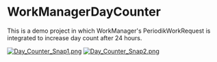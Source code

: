 # WorkManagerDayCounter
This is a demo project in which WorkManager's PeriodikWorkRequest is integrated to increase day count after 24 hours.    
   
[![Day_Counter_Snap1.png](https://s22.postimg.cc/55towl6y9/Day_Counter_Snap1.png)](https://postimg.cc/image/clsyidunh/)  [![Day_Counter_Snap2.png](https://s22.postimg.cc/7bnzqnuup/Day_Counter_Snap2.png)](https://postimg.cc/image/qtin6lrsd/) 
